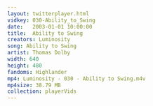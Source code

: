 ```yaml
---
layout: twitterplayer.html
vidkey: 030-Ability_to_Swing
date:   2003-01-01 10:00:00
title:  Ability to Swing
creators: Luminosity
song: Ability to Swing
artist: Thomas Dolby
width: 640
height: 480
fandoms: Highlander
mp4: Luminosity - 030 - Ability to Swing.m4v
mp4size: 38.79 MB
collection: playerVids
---
```


  <div>
  
  </div>
  